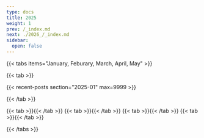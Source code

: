 ```yaml
---
type: docs
title: 2025
weight: 1
prev: /_index.md
next: ./2026_/_index.md
sidebar:
  open: false
---
```


{{< tabs items="January, Feburary, March, April, May" >}}

{{< tab >}}

{{< recent-posts section="2025-01" max=9999 >}}

{{< /tab >}}

{{< tab >}}{{< /tab >}}
{{< tab >}}{{< /tab >}}
{{< tab >}}{{< /tab >}}
{{< tab >}}{{< /tab >}}

{{< /tabs >}}
